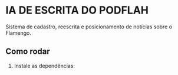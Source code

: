 # IA DE ESCRITA DO PODFLAH

Sistema de cadastro, reescrita e posicionamento de notícias sobre o Flamengo.

## Como rodar

1. Instale as dependências:
